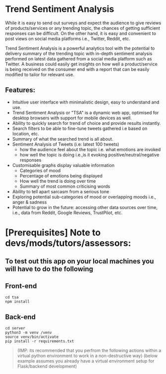 # Trend Sentiment Analysis
 While it is easy to send out surveys and expect the audience to give reviews of products/services or any trending topic, the chances of getting sufficient responses can be difficult. On the other hand, it is easy and convenient to post views on social media platforms i.e., Twitter, Reddit, etc. 

 Trend Sentiment Analysis is a powerful analytics tool with the potential to delivery summary of the trending topic with in-depth sentiment analysis performed on latest data gathered from a social media platform such as Twitter. A business could easily get insights on how well a product/service is being received on the consumer end with a report that can be easily modified to tailor for relevant use.

 ## Features:
 - Intuitive user interface with minimalistic design, easy to understand and use.
 - Trend Sentiment Analysis or "TSA" is a dynamic web app, optimised for desktop browsers with support
 for mobile devices as well.
 - Ability to quickly search for trend of choice and provide results instantly.
 - Search filters to be able to fine-tune tweets gathered i.e based on location, etc.
 - Summary of what the searched trend is all about.
 - Sentiment Analysis of Tweets (i.e: latest 100 tweets)
    - how the audience feel about the topic i.e. what emotions are invoked 
    - how well the topic is doing i.e.,is it evoking positive/neutral/negative responses
 - Customisable graphs display valuable information
    - Categories of mood
    - Percentage of emotions being displayed
    - How well the trend is doing over time
    - Summary of most common criticising words
 - Ability to tell apart sarcasm from a serious tone
 - Exploring potential sub-categories of mood or overlapping moods i.e., anger &
 sadness
 - Potential to grow in the future: accessing other data sources over time, i.e., data
 from Reddit, Google Reviews, TrustPilot, etc.

# [Prerequisites] Note to devs/mods/tutors/assessors:
## To test out this app on your local machines you will have to do the following
## Front-end
```
cd tsa
npm install
```

## Back-end
```
cd server
python3 -m venv /venv
source venv/bin/activate
pip install -r requirements.txt
```
>(IMP: its recommended that you perfrom the following actions within a virtual python environment to work in a non-destructive way)
(below example assumes you already have a virtual environment setup for Flask/backend development)